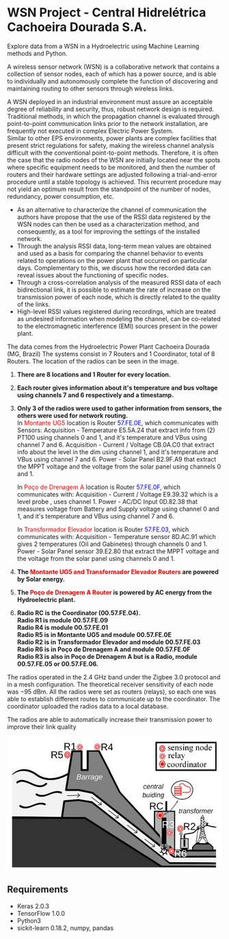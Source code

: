 # WSN **Project** - Central Hidrelétrica Cachoeira Dourada S.A.
Explore data from a WSN in a Hydroelectric using Machine Learning methods and Python.

A wireless sensor network (WSN) is a collaborative network that contains a collection of sensor nodes, each of which has a power source, and is able to individually and autonomously complete the function of discovering and maintaining routing to other sensors through wireless links.

A WSN deployed in an industrial environment must assure an acceptable degree of reliability and security, thus, robust network design is required. Traditional methods, in which the propagation channel is evaluated through point-to-point communication links prior to the network installation, are frequently not executed in complex Electric Power System.<br>
Similar to other EPS environments, power plants are complex facilities that present strict regulations for safety, making the wireless channel analysis difficult with the conventional point-to-point methods. Therefore, it is often the case that the radio nodes of the WSN are initially located near the spots where specific equipment needs to be monitored, and then the number of routers and their hardware settings are adjusted following a trial-and-error procedure until a stable topology is achieved. This recurrent procedure may not yield an optimum result from the standpoint of the number of nodes, redundancy, power consumption, etc.<br>

- As an alternative to characterize the channel of communication the authors have propose that the use of the RSSI data registered by the WSN nodes can then be used as a characterization method, and consequently, as a tool for improving the settings of the installed network.
- Through the analysis RSSI data, long-term mean values are obtained and used as a basis for comparing the channel behavior to events related to operations on the power plant that occurred on particular days. Complementary to this, we discuss how the recorded data can reveal issues about the functioning of specific nodes.
- Through a cross-correlation analysis of the measured RSSI data of each bidirectional link, it is possible to estimate the rate of increase on the transmission power of each node, which is directly related to the quality of the links.
- High-level RSSI values registered during recordings, which are treated as undesired information when modeling the channel, can be co-related to the electromagnetic interference (EMI) sources present in the power plant. 

The data comes from the Hydroelectric Power Plant Cachoeira Dourada (MG, Brazil) The systems consist in 7 Routers and 1 Coordinator, total of 8 Routers. The location of the radios can be seen in the image.

1. **There are 8 locations and 1 Router for every location.**
2. **Each router gives information about it's temperature and bus voltage using channels 7 and 6 respectively and a timestamp.**
3. **Only 3 of the radios were used to gather information from sensors, the others were used for network routing.<br>**
    In <span style="color:red">Montante UG5</span> location is Router <span style="color:blue">57.FE.0E</span>, which communicates with Sensors: 
        Acquisition - Temperature E5.5A.24  that extract info from (2) PT100 using channels 0 and 1, and it's temperature and VBus using channel 7 and 6. 
        Acquisition - Current / Voltage CB.0A.C0 that extract info about the level in the dim using channel 1, and it's temperature and VBus using channel 7 and 6.
        Power - Solar Panel B2.9F.A9 that extract the MPPT voltage and the voltage from the solar panel using channels 0 and 1.
    
    In <span style="color:red">Poço de Drenagem A</span> location is Router <span style="color:blue">57.FE.0F</span>, which communicates with: 
        Acquisition - Current / Voltage E9.39.32  which is a level probe , uses channel 1.
        Power - AC/DC Input 0D.82.38 that measures voltage from Battery and Supply voltage using channel 0 and 1, and it's temperature and VBus using channel 7 and 6.
    
    In <span style="color:red">Transformador Elevador</span> location is Router <span style="color:blue">57.FE.03</span>, which communicates with: 
        Acquisition - Temperature sensor 8D.AC.91  which gives 2 temperatures (Oil and Gabinetes) through channels 0 and 1.
        Power - Solar Panel sensor 39.E2.80 that extract the MPPT voltage and the voltage from the solar panel using channels 0 and 1.
    
4. **The <span style="color:red">Montante UG5 and Transformador Elevador Routers</span> are powered by Solar energy.**

5. **The <span style="color:red">Poço de Drenagem A Router</span> is powered by AC energy from the Hydroelectric plant.**

6. **Radio RC is the Coordinator (00.57.FE.04). <br>
   Radio R1 is module 00.57.FE.09 <br>
   Radio R4 is module 00.57.FE.01 <br>
   Radio R5 is in Montante UG5 and module 00.57.FE.0E <br>
   Radio R2 is in Transformador Elevador and module 00.57.FE.03 <br>
   Radio R6 is in Poço de Drenagem A and module 00.57.FE.0F <br>
   Radio R3 is also in Poço de Drenagem A but is a Radio, module 00.57.FE.05 or 00.57.FE.06.**

The radios operated in the 2.4 GHz band under the Zigbee 3.0 protocol and in a mesh configuration. The theoretical receiver sensitivity of each node was −95 dBm. All the radios were set as
routers (relays), so each one was able to establish different routes to communicate up to the coordinator. The coordinator uploaded the radios data to a local database. 

The radios are able to automatically increase their transmission power to improve their link quality

<img src="images\\Router_Location.jpg" style="width:800px;heigth:600px"/> 

## Requirements

- Keras 2.0.3
- TensorFlow 1.0.0
- Python3
- sickit-learn 0.18.2, numpy, pandas
